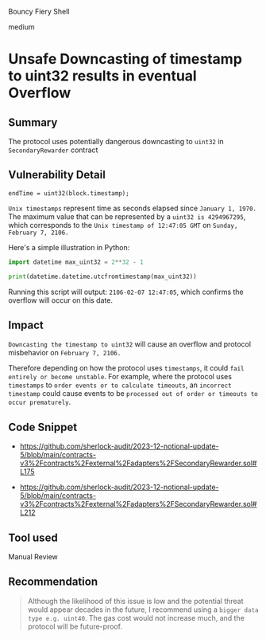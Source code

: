 Bouncy Fiery Shell

medium

# Unsafe Downcasting of timestamp to uint32 results in eventual Overflow

## Summary

The protocol uses potentially dangerous downcasting to `uint32` in `SecondaryRewarder` contract

## Vulnerability Detail

```Solidity
endTime = uint32(block.timestamp);
```
`Unix timestamps` represent time as seconds elapsed since `January 1, 1970.` The maximum value that can be represented by a `uint32 is 4294967295`, which corresponds to the `Unix timestamp of 12:47:05 GMT` on `Sunday, February 7, 2106.`

Here's a simple illustration in Python:

```Python
import datetime max_uint32 = 2**32 - 1

print(datetime.datetime.utcfromtimestamp(max_uint32)) 
```

Running this script will output: `2106-02-07 12:47:05`, which confirms the overflow will occur on this date.


## Impact

`Downcasting the timestamp to uint32` will cause an overflow and protocol misbehavior on `February 7, 2106.`

Therefore depending on how the protocol uses `timestamps`, it could `fail entirely or become unstable`. For example, where the protocol uses `timestamps` to `order events or to calculate timeouts`, an `incorrect timestamp` could cause events to be `processed out of order or timeouts to occur prematurely`.

## Code Snippet

- https://github.com/sherlock-audit/2023-12-notional-update-5/blob/main/contracts-v3%2Fcontracts%2Fexternal%2Fadapters%2FSecondaryRewarder.sol#L175

- https://github.com/sherlock-audit/2023-12-notional-update-5/blob/main/contracts-v3%2Fcontracts%2Fexternal%2Fadapters%2FSecondaryRewarder.sol#L212

## Tool used

Manual Review

## Recommendation

> Although the likelihood of this issue is low and the potential threat would appear decades in the future, I recommend using a `bigger data type e.g. uint40`. The gas cost would not increase much, and the protocol will be future-proof.